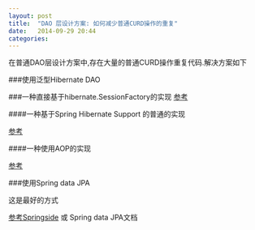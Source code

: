 ```yaml
---
layout: post
title:  "DAO 层设计方案: 如何减少普通CURD操作的重复"
date:   2014-09-29 20:44
categories: 
---
```


在普通DAO层设计方案中,存在大量的普通CURD操作重复代码.解决方案如下

###使用泛型Hibernate DAO

###一种直接基于hibernate.SessionFactory的实现
[参考](http://1194867672-qq-com.iteye.com/blog/1159918)

####一种基于Spring Hibernate Support 的普通的实现

[参考](http://blog.csdn.net/superzzz/article/details/6720348)

####一种使用AOP的实现

[参考](http://www.ibm.com/developerworks/cn/java/j-genericdao.html)

###使用Spring data JPA

这是最好的方式

[参考Springside](https://github.com/springside/springside4) 或 Spring data JPA文档